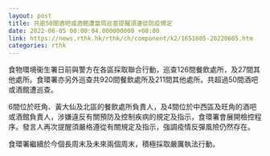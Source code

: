 ```yaml
---
layout: post
title: 共逾50間酒吧或酒館遭當局巡查提醒須遵從防疫規定
date: 2022-06-05 00:00:04.000000000 +08:00
link: https://news.rthk.hk/rthk/ch/component/k2/1651605-20220605.htm
categories: rthk
---
```


食物環境衞生署日前與警方在各區採取聯合行動，巡查126間餐飲處所，及27間其他處所。食環署亦另外巡查共920間餐飲處所及211間其他處所。共超過50間酒吧或酒館遭巡查。

6間位於旺角、黃大仙及北區的餐飲處所負責人，及4間位於中西區及旺角的酒吧或酒館負責人，涉嫌違反有關預防及控制疾病的規定及指示，食環署會展開檢控程序。發言人再次提醒須嚴格遵從有關規定及指示，強調疫情反彈風險仍然存在。

食環署繼續於今個長周末及未來兩個周末，積極採取嚴厲執法行動。
